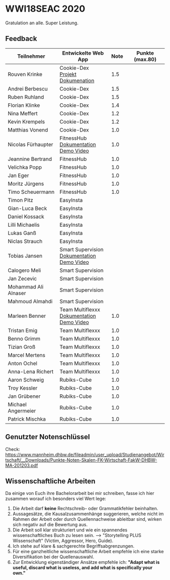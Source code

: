 # WWI18SEAC 2020
Gratulation an alle. Super Leistung.

## Feedback

| Teilnehmer | Entwickelte Web App | Note | Punkte (max.80)
|----------------------|----------|----------|------|
| Rouven Krinke | Cookie-Dex<br />[Projekt](https://github.com/Ermodo/Kochrezepte)<br />[Dokumenation](https://github.com/Ermodo/Kochrezepte-Docs) | 1.5  |  | 
| Andrei Berbescu | Cookie-Dex | 1.5  |  |
| Ruben Ruhland | Cookie-Dex | 1.5  |  |
| Florian Klinke | Cookie-Dex |  1.4 |  |
| Nina Meffert | Cookie-Dex | 1.2  |  |
| Kevin Krempels | Cookie-Dex | 1.2  |  |
| Matthias Vonend | Cookie-Dex | 1.0  |  | 
| Nicolas Fürhaupter | FitnessHub<br />[Dokumentation](https://github.com/TimoScheuermann/FitnessHub)<br />[Demo Video](https://youtu.be/9lRLQRGrHpg) | 1.0  |  |
| Jeannine Bertrand | FitnessHub | 1.0  |  |
| Velichka Popp | FitnessHub | 1.0  |  |
| Jan Eger | FitnessHub | 1.0  |  |
| Moritz Jürgens | FitnessHub | 1.0  |  |
| Timo Scheuermann | FitnessHub | 1.0  |  |
| Timon Pitz | EasyInsta |   |  |
| Gian-Luca Beck | EasyInsta |   |  |
| Daniel Kossack | EasyInsta |   |  |
| Lilli Michaelis | EasyInsta |   |  |
| Lukas Ganß | EasyInsta |   |  |
| Niclas Strauch | EasyInsta |   |  |
| Tobias Jansen | Smart Supervision<br>[Dokumentation](https://git.tjbn.de/schuelerverwaltung/documentation/-/blob/master/README.md)<br>[Demo Video](https://youtu.be/Sp4t8el68hs) |   |  |
| Calogero Meli | Smart Supervision |   |  |
| Jan Zecevic | Smart Supervision |   |  |
| Mohammad Ali Alnaser | Smart Supervision |   |  |
| Mahmoud Almahdi | Smart Supervision |   |  |
| Marleen Benner | Team Multiflexxx<br>[Dokumentation](https://github.com/Multiflexxx/FlexRent)<br>[Demo Video](https://youtu.be/zXzQHtgxkrM)| 1.0  |  |
| Tristan Emig | Team Multiflexxx | 1.0  |  |
| Benno Grimm | Team Multiflexxx | 1.0  |  |
| Tizian Groß | Team Multiflexxx | 1.0  |  |
| Marcel Mertens | Team Multiflexxx | 1.0  |  |
| Anton Ochel | Team Multiflexxx | 1.0  |  |
| Anna-Lena Richert | Team Multiflexxx | 1.0  |  |
| Aaron Schweig | Rubiks-Cube | 1.0  |  |
| Troy Kessler | Rubiks-Cube | 1.0  |  |
| Jan Grübener | Rubiks-Cube | 1.0  |  |
| Michael Angermeier | Rubiks-Cube | 1.0  |  |
| Patrick Mischka | Rubiks-Cube | 1.0  |  |

## Genutzter Notenschlüssel
Check: https://www.mannheim.dhbw.de/fileadmin/user_upload/Studienangebot/Wirtschaft/__Downloads/Punkte-Noten-Skalen-FK-Wirtschaft-FakW-DHBW-MA-201203.pdf


## Wissenschaftliche Arbeiten
Da einige von Euch ihre Bachelorarbeit bei mir schreiben, fasse ich hier zusammen worauf ich besonders viel Wert lege:  
1. Die Arbeit darf **keine** Rechtschreib- oder Grammatikfehler beinhalten.  
2. Aussagesätze, die Kausalzusammenhänge suggerieren, welche nicht im Rahmen der Arbeit oder durch Quellennachweise ableitbar sind, wirken sich negativ auf die Bewertung aus.  
3. Die Arbeit soll klar strukturiert und wie ein spannendes wissenschaftliches Buch zu lesen sein. --> "Storytelling PLUS Wissenschaft" (Victim, Aggressor, Hero, Guide).   
4. Ich stehe auf klare & sachgerechte Begriffsabgrenzungen.  
5. Für eine ganzheitliche wissenschaftliche Arbeit empfehle ich eine starke Diversifikation bei der Quellenauswahl.  
6. Zur Entwicklung eigenständiger Ansätze empfehle ich: **"Adapt what is useful, discard what is useless, and add what is specifically your own."**




